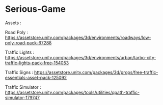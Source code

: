 # Serious-Game

Assets : 

Road Poly : https://assetstore.unity.com/packages/3d/environments/roadways/low-poly-road-pack-67288

Traffic Lights : https://assetstore.unity.com/packages/3d/environments/urban/tarbo-city-traffic-lights-pack-free-154053

Traffic Signs :  https://assetstore.unity.com/packages/3d/props/free-traffic-essentials-asset-pack-125092

Traffic Simulator : https://assetstore.unity.com/packages/tools/utilities/qpath-traffic-simulator-179747
